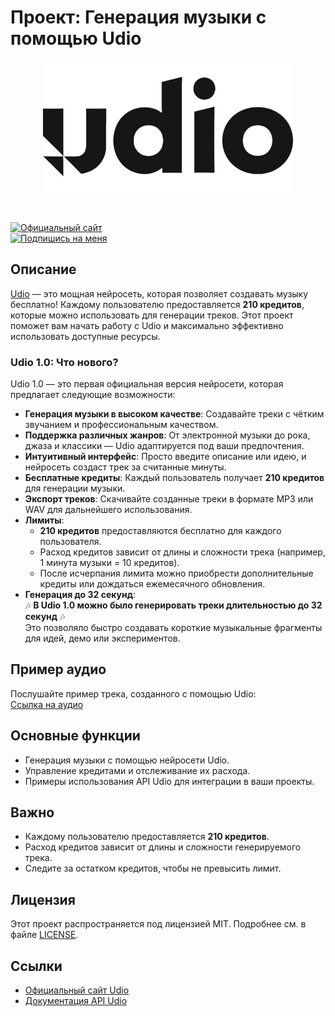  # Проект: Генерация музыки с помощью Udio

<p align="center">
    <img src="https://raw.githubusercontent.com/Redcorehash/-udio/refs/heads/main/Udio_AI_Logo.png" width="400"/>
<p>
<br>

[![Официальный сайт](https://img.shields.io/badge/Официальный_сайт-Udio.com-blue?style=for-the-badge&logo=google-chrome)](https://www.udio.com)  
[![Подпишись на меня](https://img.shields.io/badge/Подпишись_на_меня-Udio-ff69b4?style=for-the-badge&logo=udio)](https://www.udio.com/creators/djcore)

## Описание
[Udio](https://www.udio.com) — это мощная нейросеть, которая позволяет создавать музыку бесплатно! Каждому пользователю предоставляется **210 кредитов**, которые можно использовать для генерации треков. Этот проект поможет вам начать работу с Udio и максимально эффективно использовать доступные ресурсы.

### Udio 1.0: Что нового?
Udio 1.0 — это первая официальная версия нейросети, которая предлагает следующие возможности:
- **Генерация музыки в высоком качестве**: Создавайте треки с чётким звучанием и профессиональным качеством.
- **Поддержка различных жанров**: От электронной музыки до рока, джаза и классики — Udio адаптируется под ваши предпочтения.
- **Интуитивный интерфейс**: Просто введите описание или идею, и нейросеть создаст трек за считанные минуты.
- **Бесплатные кредиты**: Каждый пользователь получает **210 кредитов** для генерации музыки.
- **Экспорт треков**: Скачивайте созданные треки в формате MP3 или WAV для дальнейшего использования.
- **Лимиты**:
  - **210 кредитов** предоставляются бесплатно для каждого пользователя.
  - Расход кредитов зависит от длины и сложности трека (например, 1 минута музыки = 10 кредитов).
  - После исчерпания лимита можно приобрести дополнительные кредиты или дождаться ежемесячного обновления.
- **Генерация до 32 секунд**:  
  🎶 **В Udio 1.0 можно было генерировать треки длительностью до 32 секунд** 🎶  
  Это позволяло быстро создавать короткие музыкальные фрагменты для идей, демо или экспериментов.

## Пример аудио
Послушайте пример трека, созданного с помощью Udio:  
[Ссылка на аудио](https://www.udio.com/songs/asSa63Ydzyccs4h4x2KZhi)

## Основные функции
- Генерация музыки с помощью нейросети Udio.
- Управление кредитами и отслеживание их расхода.
- Примеры использования API Udio для интеграции в ваши проекты.

## Важно
- Каждому пользователю предоставляется **210 кредитов**.
- Расход кредитов зависит от длины и сложности генерируемого трека.
- Следите за остатком кредитов, чтобы не превысить лимит.

## Лицензия
Этот проект распространяется под лицензией MIT. Подробнее см. в файле [LICENSE](LICENSE).

## Ссылки
- [Официальный сайт Udio](https://www.udio.com)
- [Документация API Udio](https://www.udio.com/api-docs)
